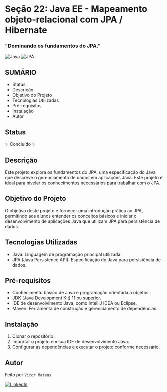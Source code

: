 # Seção 22: Java EE - Mapeamento objeto-relacional com JPA / Hibernate

### "Dominando os fundamentos do JPA."

![Java](https://img.shields.io/badge/Java-007396?style=for-the-badge&logo=java&logoColor=white) ![JPA](https://img.shields.io/badge/JPA-007396?style=for-the-badge&logo=java&logoColor=white)

## SUMÁRIO

- Status
- Descrição
- Objetivo do Projeto
- Tecnologias Utilizadas
- Pré-requisitos
- Instalação
- Autor

## Status

✨ Concluído ✨

## Descrição

Este projeto explora os fundamentos do JPA, uma especificação do Java que descreve o gerenciamento de dados em aplicações Java. Este projeto é ideal para nivelar os conhecimentos necessários para trabalhar com o JPA.

## Objetivo do Projeto

O objetivo deste projeto é fornecer uma introdução prática ao JPA, permitindo aos alunos entender os conceitos básicos e iniciar o desenvolvimento de aplicações Java que utilizam JPA para persistência de dados.

## Tecnologias Utilizadas

- Java: Linguagem de programação principal utilizada.
- JPA (Java Persistence API): Especificação do Java para persistência de dados.

## Pré-requisitos

- Conhecimento básico de Java e programação orientada a objetos.
- JDK (Java Development Kit) 11 ou superior.
- IDE de desenvolvimento Java, como IntelliJ IDEA ou Eclipse.
- Maven: Ferramenta de construção e gerenciamento de dependências.

## Instalação

1. Clonar o repositório.
2. Importar o projeto em sua IDE de desenvolvimento Java.
3. Configurar as dependências e executar o projeto conforme necessário.

## Autor

Feito por `Vitor Mateus`

[![LinkedIn](https://img.shields.io/badge/LinkedIn-0077B5?style=for-the-badge&logo=linkedin&logoColor=white)](https://www.linkedin.com/in/vitor-mateus-2a42461a2/)